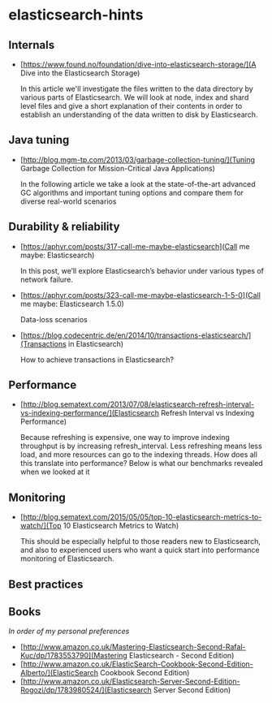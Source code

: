 # elasticsearch-hints

## Internals

- [https://www.found.no/foundation/dive-into-elasticsearch-storage/](A Dive into the Elasticsearch Storage)
  
   In this article we'll investigate the files written to the data directory by various parts of Elasticsearch. We will look at node, index and shard level files and give a short explanation of their contents in order to establish an understanding of the data written to disk by Elasticsearch.


## Java tuning

- [http://blog.mgm-tp.com/2013/03/garbage-collection-tuning/](Tuning Garbage Collection for Mission-Critical Java Applications)

    In the following article we take a look at the state-of-the-art advanced GC algorithms and important tuning options and compare them for diverse real-world scenarios  

## Durability & reliability

- [https://aphyr.com/posts/317-call-me-maybe-elasticsearch](Call me maybe: Elasticsearch)

   In this post, we’ll explore Elasticsearch’s behavior under various types of network failure.

- [https://aphyr.com/posts/323-call-me-maybe-elasticsearch-1-5-0](Call me maybe: Elasticsearch 1.5.0)

   Data-loss scenarios

- [https://blog.codecentric.de/en/2014/10/transactions-elasticsearch/](Transactions in Elasticsearch)

   How to achieve transactions in Elasticsearch?


## Performance

- [http://blog.sematext.com/2013/07/08/elasticsearch-refresh-interval-vs-indexing-performance/](Elasticsearch Refresh Interval vs Indexing Performance)

   Because refreshing is expensive, one way to improve indexing throughput is by increasing refresh_interval. Less refreshing means less load, and more resources can go to the indexing threads. How does all this translate into performance? Below is what our benchmarks revealed when we looked at it 

## Monitoring

- [http://blog.sematext.com/2015/05/05/top-10-elasticsearch-metrics-to-watch/](Top 10 Elasticsearch Metrics to Watch)

   This should be especially helpful to those readers new to Elasticsearch, and also to experienced users who want a quick start into performance monitoring of Elasticsearch.

## Best practices

## Books

*In order of my personal preferences*

- [http://www.amazon.co.uk/Mastering-Elasticsearch-Second-Rafal-Kuc/dp/1783553790](Mastering Elasticsearch - Second Edition)
- [http://www.amazon.co.uk/ElasticSearch-Cookbook-Second-Edition-Alberto/](ElasticSearch Cookbook Second Edition)
- [http://www.amazon.co.uk/Elasticsearch-Server-Second-Edition-Rogozi/dp/1783980524/](Elasticsearch Server Second Edition) 
